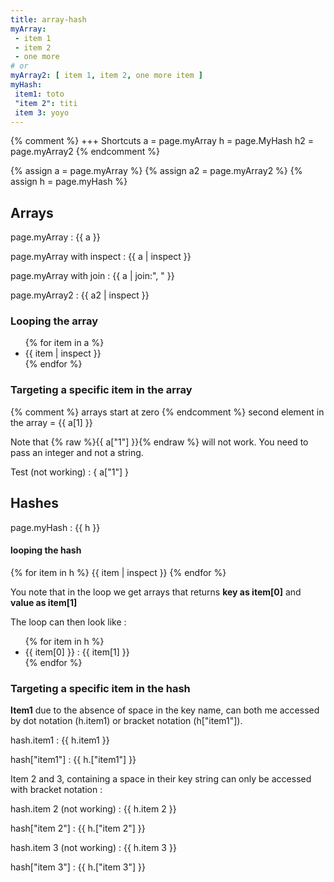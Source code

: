 ```yaml
---
title: array-hash
myArray:
 - item 1
 - item 2
 - one more
# or
myArray2: [ item 1, item 2, one more item ]
myHash:
 item1: toto
 "item 2": titi
 item 3: yoyo
---
```


{% comment %} +++ Shortcuts
  a = page.myArray
  h = page.MyHash
  h2 = page.myArray2
{% endcomment %}

{% assign a = page.myArray %}
{% assign a2 = page.myArray2 %}
{% assign h = page.myHash %}

## Arrays

page.myArray : {{ a }}

page.myArray with inspect : {{ a | inspect }}

page.myArray with join : {{ a | join:", " }}

page.myArray2 : {{ a2 | inspect }}

### Looping the array
<ul>
{% for item in a %}
<li>{{ item | inspect }}</li>
{% endfor %}
</ul>

### Targeting a specific item in the array

{% comment %} arrays start at zero {% endcomment %}
second element in the array = {{ a[1] }}

Note that {% raw %}{{ a["1"] }}{% endraw %} will not work. You need to pass
an integer and not a string.

Test (not working) : { a["1"] }

## Hashes

page.myHash : {{ h }}

#### looping the hash

{% for item in h %}
 {{ item | inspect }}
{% endfor %}

You note that in the loop we get arrays that returns **key as item[0]**
and **value as item[1]**

The loop can then look like :

<ul>
{% for item in h %}
 <li>{{ item[0] }} : {{ item[1] }}</li>
{% endfor %}
</ul>

### Targeting a specific item in the hash

**Item1** due to the absence of space in the key name, can both me accessed
by dot notation (h.item1) or bracket notation (h["item1"]).

hash.item1 : {{ h.item1 }}

hash["item1"] : {{ h.["item1"] }}

Item 2 and 3, containing a space in their key string can only be accessed with
bracket notation :

hash.item 2 (not working) : {{ h.item 2 }}

hash["item 2"] : {{ h.["item 2"] }}

hash.item 3 (not working) : {{ h.item 3 }}

hash["item 3"] : {{ h.["item 3"] }}
